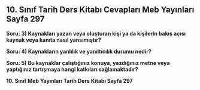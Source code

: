 ## 10. Sınıf Tarih Ders Kitabı Cevapları Meb Yayınları Sayfa 297

**Soru: 3) Kaynakları yazan veya oluşturan kişi ya da kişilerin bakış açısı kaynak veya kanıta nasıl yansımıştır?**

**Soru: 4) Kaynakların yanlılık ve yanıltıcılık durumu nedir?**

**Soru: 5) Bu kaynaklar çalıştığınız konuya, yazdığınız metne veya yaptığınız tartışmaya hangi katkıları sağlamaktadır?**

**10. Sınıf Meb Yayınları Tarih Ders Kitabı Sayfa 297**